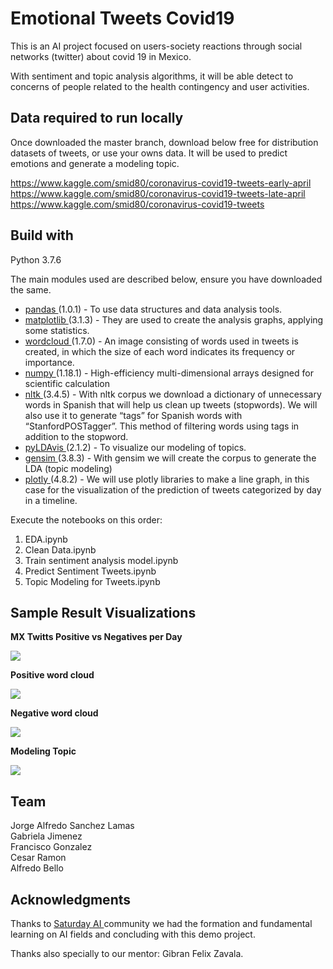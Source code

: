 # Emotional Tweets Covid19

This is an AI project focused on users-society reactions through social networks (twitter) about covid 19 in Mexico.

With sentiment and topic analysis algorithms, it will be able detect to concerns of people related to the health contingency and user activities.

## Data required to run locally
Once downloaded the master branch, download below free for distribution datasets of tweets, or use your owns data. It will be used to predict emotions and generate a modeling topic.

https://www.kaggle.com/smid80/coronavirus-covid19-tweets-early-april \
https://www.kaggle.com/smid80/coronavirus-covid19-tweets-late-april \
https://www.kaggle.com/smid80/coronavirus-covid19-tweets


## Build with

Python 3.7.6

The main modules used are described below, ensure you have downloaded the same.

* <a href="https://pandas.pydata.org/"> pandas </a> (1.0.1) - To use data structures and data analysis tools.
* <a href="https://matplotlib.org/"> matplotlib </a> (3.1.3) - They are used to create the analysis graphs, applying some statistics.
* <a href="https://www.datacamp.com/community/tutorials/wordcloud-python"> wordcloud </a> (1.7.0) - An image consisting of words used in tweets is created, in which the size of each word indicates its frequency or importance.
* <a href="https://numpy.org/"> numpy </a> (1.18.1) - High-efficiency multi-dimensional arrays designed for scientific calculation
* <a href="https://www.nltk.org/api/nltk.corpus.html"> nltk </a> (3.4.5) - With nltk corpus we download a dictionary of unnecessary words in Spanish that will help us clean up tweets (stopwords). We will also use it to generate “tags” for Spanish words with “StanfordPOSTagger”. This method of filtering words using tags in addition to the stopword.
* <a href="https://pypi.org/project/pyLDAvis/"> pyLDAvis </a> (2.1.2) - To visualize our modeling of topics.
* <a href="https://pypi.org/project/gensim/"> gensim </a> (3.8.3) - With gensim we will create the corpus to generate the LDA (topic modeling)
* <a href="https://plotly.com/python/"> plotly </a> (4.8.2) - We will use plotly libraries to make a line graph, in this case for the visualization of the prediction of tweets categorized by day in a timeline.

Execute the notebooks on this order:

1. EDA.ipynb
2. Clean Data.ipynb
3. Train sentiment analysis model.ipynb
4. Predict Sentiment Tweets.ipynb
5. Topic Modeling for Tweets.ipynb

## Sample Result Visualizations
**MX Twitts Positive vs Negatives per Day**

![](https://i.imgur.com/5Vwdbq3.png)

**Positive word cloud**

![](https://i.imgur.com/ZvKuX9P.png)

**Negative word cloud**

![](https://i.imgur.com/C6772MH.png)

**Modeling Topic**

![](https://i.imgur.com/TCov8Gl.png)


## Team
Jorge Alfredo Sanchez Lamas \
Gabriela Jimenez \
Francisco Gonzalez \
Cesar Ramon \
Alfredo Bello 

## Acknowledgments
Thanks to <a href="https://www.saturdays.ai/"> Saturday AI </a> community we had the formation and fundamental learning on AI fields and concluding with this demo project.

Thanks also specially to our mentor: Gibran Felix Zavala.
